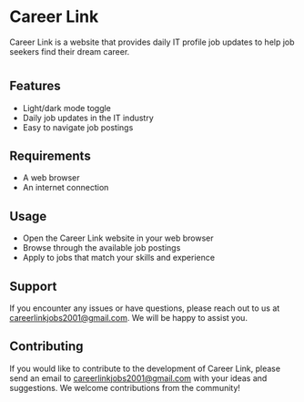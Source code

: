 
# Career Link

Career Link is a website that provides daily IT profile job updates to help job seekers find their dream career.

# 

## Features

- Light/dark mode toggle
- Daily job updates in the IT industry
- Easy to navigate job postings

## Requirements

- A web browser
- An internet connection

## Usage
- Open the Career Link website in your web browser
- Browse through the available job postings
- Apply to jobs that match your skills and experience



## Support

If you encounter any issues or have questions, please reach out to us at careerlinkjobs2001@gmail.com. We will be happy to assist you.


## Contributing

If you would like to contribute to the development of Career Link, please send an email to careerlinkjobs2001@gmail.com with your ideas and suggestions. We welcome contributions from the community!

